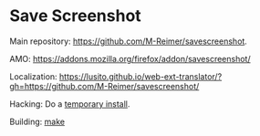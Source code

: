 Save Screenshot
===============

Main repository: https://github.com/M-Reimer/savescreenshot.

AMO: https://addons.mozilla.org/firefox/addon/savescreenshot/

Localization: https://lusito.github.io/web-ext-translator/?gh=https://github.com/M-Reimer/savescreenshot/

Hacking: Do a [temporary install](https://developer.mozilla.org/en-US/Add-ons/WebExtensions/Temporary_Installation_in_Firefox).

Building: [make](https://www.gnu.org/software/make/)
